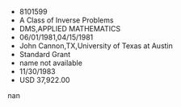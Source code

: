 
* 8101599
* A Class of Inverse Problems
* DMS,APPLIED MATHEMATICS
* 06/01/1981,04/15/1981
* John Cannon,TX,University of Texas at Austin
* Standard Grant
*   name not available
* 11/30/1983
* USD 37,922.00

nan
